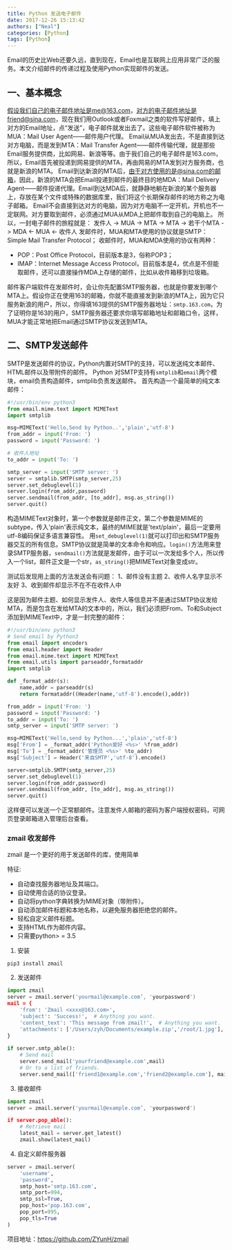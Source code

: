 ```yaml
---
title: Python 发送电子邮件
date: 2017-12-26 15:13:42
authors: ["Neal"]
categories: [Python]
tags: [Python]
---
```

Email的历史比Web还要久远，直到现在，Email也是互联网上应用非常广泛的服务。本文介绍邮件的传递过程及使用Python实现邮件的发送。
<!--more-->
## 一、基本概念
假设我们自己的电子邮件地址是me@163.com，对方的电子邮件地址是friend@sina.com，现在我们用Outlook或者Foxmail之类的软件写好邮件，填上对方的Email地址，点“发送”，电子邮件就发出去了。这些电子邮件软件被称为MUA：Mail User Agent——邮件用户代理。
Email从MUA发出去，不是直接到达对方电脑，而是发到MTA：Mail Transfer Agent——邮件传输代理，就是那些Email服务提供商，比如网易、新浪等等。由于我们自己的电子邮件是163.com，所以，Email首先被投递到网易提供的MTA，再由网易的MTA发到对方服务商，也就是新浪的MTA。
Email到达新浪的MTA后，由于对方使用的是@sina.com的邮箱，因此，新浪的MTA会把Email投递到邮件的最终目的地MDA：Mail Delivery Agent——邮件投递代理。Email到达MDA后，就静静地躺在新浪的某个服务器上，存放在某个文件或特殊的数据库里，我们将这个长期保存邮件的地方称之为电子邮箱。
Email不会直接到达对方的电脑，因为对方电脑不一定开机，开机也不一定联网。对方要取到邮件，必须通过MUA从MDA上把邮件取到自己的电脑上。
所以，一封电子邮件的旅程就是： 
发件人 -> MUA -> MTA -> MTA -> 若干个MTA -> MDA <- MUA <- 收件人
发邮件时，MUA和MTA使用的协议就是SMTP：Simple Mail Transfer Protocol；
收邮件时，MUA和MDA使用的协议有两种：
* POP：Post Office Protocol，目前版本是3，俗称POP3；
* IMAP：Internet Message Access Protocol，目前版本是4，优点是不但能取邮件，还可以直接操作MDA上存储的邮件，比如从收件箱移到垃圾箱。

邮件客户端软件在发邮件时，会让你先配置SMTP服务器，也就是你要发到哪个MTA上。假设你正在使用163的邮箱，你就不能直接发到新浪的MTA上，因为它只服务新浪的用户，所以，你得填163提供的SMTP服务器地址：`smtp.163.com`，为了证明你是163的用户，SMTP服务器还要求你填写邮箱地址和邮箱口令，这样，MUA才能正常地把Email通过SMTP协议发送到MTA。 

## 二、SMTP发送邮件
SMTP是发送邮件的协议，Python内置对SMTP的支持，可以发送纯文本邮件、HTML邮件以及带附件的邮件。 
Python 对SMTP支持有`smtplib`和`email`两个模块，email负责构造邮件，smtplib负责发送邮件。
首先构造一个最简单的纯文本邮件：

```python
#!/usr/bin/env python3
from email.mime.text import MIMEText
import smtplib

msg=MIMEText('Hello,Send by Python..','plain','utf-8')
from_addr = input('From: ')
password = input('Password: ')

# 收件人地址
to_addr = input('To: ')

smtp_server = input('SMTP server: ')
server = smtplib.SMTP(smtp_server,25)
server.set_debuglevel(1)
server.login(from_addr,password)
server.sendmail(from_addr, [to_addr], msg.as_string())
server.quit()
```

构造MIMEText对象时，第一个参数就是邮件正文，第二个参数是MIME的subtype，传入'plain'表示纯文本，最终的MIME就是'text/plain'，最后一定要用utf-8编码保证多语言兼容性。
用`set_debuglevel(1)`就可以打印出和SMTP服务器交互的所有信息。SMTP协议就是简单的文本命令和响应。`login()`方法用来登录SMTP服务器，`sendmail()`方法就是发邮件，由于可以一次发给多个人，所以传入一个list，邮件正文是一个str，`as_string()`把MIMEText对象变成str。

测试后发现用上面的方法发送会有问题：
1、邮件没有主题
2、收件人名字显示不友好
3、收到邮件却显示不在不在收件人中

这是因为邮件主题、如何显示发件人、收件人等信息并不是通过SMTP协议发给MTA，而是包含在发给MTA的文本中的，所以，我们必须把From、To和Subject添加到MIMEText中，才是一封完整的邮件：

```python
#!/usr/bin/env python3
# Send email by Python3
from email import encoders
from email.header import Header
from email.mime.text import MIMEText
from email.utils import parseaddr,formataddr
import smtplib

def _format_addr(s):
	name,addr = parseaddr(s)
	return formataddr((Header(name,'utf-8').encode(),addr))

from_addr = input('From: ')
password = input('Password: ')
to_addr = input('To: ')
smtp_server = input('SMTP server: ')

msg=MIMEText('Hello,send by Python...','plain','utf-8')
msg['From'] = _format_addr('Python爱好 <%s>' %from_addr)
msg['To'] = _format_addr('管理员 <%s>' %to_addr)
msg['Subject'] = Header('来自SMTP','utf-8').encode()

server=smtplib.SMTP(smtp_server,25)
server.set_debuglevel(1)
server.login(from_addr,password)
server.sendmail(from_addr, [to_addr], msg.as_string())
server.quit()
```

这样便可以发送一个正常额邮件。注意发件人邮箱的密码为客户端授权密码，可网页登录邮箱进入管理后台查看。

### zmail 收发邮件

zmail 是一个更好的用于发送邮件的库，使用简单

特征:

- 自动查找服务器地址及其端口。
- 自动使用合适的协议登录。
- 自动将python字典转换为MIME对象（带附件）。
- 自动添加邮件标题和本地名称，以避免服务器拒绝您的邮件。
- 轻松自定义邮件标题。
- 支持HTML作为邮件内容。
- 只需要python> = 3.5

1. 安装

```shell
pip3 install zmail
```

2. 发送邮件

```python
import zmail
server = zmail.server('yourmail@example.com’, 'yourpassword')
mail = {
    'from': 'Zmail <xxxx@163.com>',
    'subject': 'Success!',  # Anything you want.
    'content_text': 'This message from zmail!',  # Anything you want.
    'attachments': ['/Users/zyh/Documents/example.zip','/root/1.jpg'], # 附件
}
                      
if server.smtp_able():
	# Send mail
	server.send_mail('yourfriend@example.com',mail)
	# Or to a list of friends.
	server.send_mail(['friend1@example.com','friend2@example.com'],	mail)
```

3. 接收邮件

```python
import zmail
server = zmail.server('yourmail@example.com’, 'yourpassword')

if server.pop_able():
	# Retrieve mail
	latest_mail = server.get_latest()
	zmail.show(latest_mail)
```

4. 自定义邮件服务器

```python
server = zmail.server(
    'username',
    'password',
    smtp_host='smtp.163.com',
    smtp_port=994,
    smtp_ssl=True,
    pop_host='pop.163.com',
    pop_port=995,
    pop_tls=True
)
```

项目地址：<https://github.com/ZYunH/zmail>